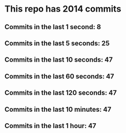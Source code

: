 # This repo has 2014 commits

## Commits in the last 1 second: 8
## Commits in the last 5 seconds: 25
## Commits in the last 10 seconds: 47
## Commits in the last 60 seconds: 47
## Commits in the last 120 seconds: 47
## Commits in the last 10 minutes: 47
## Commits in the last 1 hour: 47
